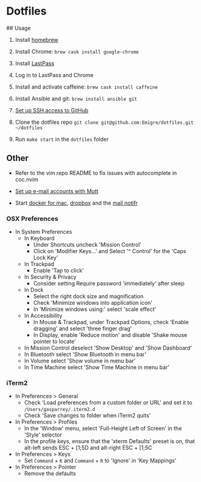 # Dotfiles

## Usage

1. Install [homebrew](https://brew.sh/)

2. Install Chrome: `brew cask install google-chrome`

3. Install [LastPass](https://chrome.google.com/webstore/detail/lastpass-free-password-ma/hdokiejnpimakedhajhdlcegeplioahd)

4. Log in to LastPass and Chrome

5. Install and activate caffeine: `brew cask install caffeine`

6. Install Ansible and git: `brew install ansible git`

7. [Set up SSH access to GitHub](SSH.md)

8. Clone the dotfiles repo `git clone git@github.com:Emigre/dotfiles.git ~/dotfiles`

9. Run `make start` in the `dotfiles` folder

## Other

* Refer to the vim repo README to fix issues with autocomplete in coc.nvim

* [Set up e-mail accounts with Mutt](MUTT.md)

* Start [docker for mac](https://www.docker.com/products/docker-desktop), [dropbox](https://www.dropbox.com/) and the [mail notifr](https://ashchan.com/projects/gmail-notifr)

### OSX Preferences

- In System Preferences
  - In Keyboard
    - Under Shortcuts uncheck 'Mission Control'
    - Click on 'Modifier Keys...' and Select '^ Control' for the 'Caps Lock Key'
  - In Trackpad
    - Enable 'Tap to click'
  - In Security & Privacy
    - Consider setting Require password 'immediately' after sleep
  - In Dock
    - Select the right dock size and magnification
    - Check 'Minimize windows into application icon'
    - In 'Minimize windows using:' select 'scale effect'
  - In Accessibility
    - In Mouse & Trackpad, under Trackpad Options, check 'Enable dragging' and select 'three finger drag'
    - In Display, enable 'Reduce motion' and disable 'Shake mouse pointer to locate'
  - In Mission Control deselect 'Show Desktop' and 'Show Dashboard'
  - In Bluetooth select 'Show Bluetooth in menu bar'
  - In Volume select 'Show volume in menu bar'
  - In Time Machine select 'Show Time Machine in menu bar'

### iTerm2

- In Preferences > General
  - Check 'Load preferences from a custom folder or URL' and set it to `/Users/gasparrey/.iterm2.d`
  - Check 'Save changes to folder when iTerm2 quits'
- In Preferences > Profiles
  - In the 'Window' menu, select 'Full-Height Left of Screen' in the 'Style' selector
  - In the profile keys, ensure that the 'xterm Defaults' preset is on, that alt-left sends ESC + [1;5D and alt-right ESC + [1;5C
- In Preferences > Keys
  - Set `Command` + `K` and `Command` + `R` to 'Ignore' in 'Key Mappings'
- In Preferences > Pointer
  - Remove the defaults
